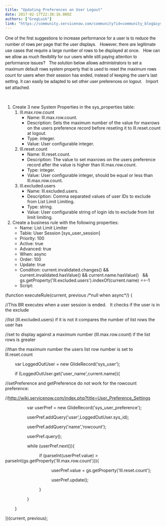 ```yaml
---
title: "Updating Preferences on User Logout"
date: 2017-02-17T22:38:16.000Z
authors: ["GregLusk"]
link: "https://community.servicenow.com/community?id=community_blog&sys_id=ee4d6229dbd0dbc01dcaf3231f961956"
---
```

<p><span style="font-size: 10.5pt; font-family: 'Helvetica Neue';">One of the first suggestions to increase performance for a user is to reduce the number of rows per page that the user displays.   However, there are legitimate use cases that require a large number of rows to be displayed at once.   How can we allow as much flexibility for our users while still paying attention to performance issues?   The solution below allows administrators to set a maximum default rows system property that is used to reset the maximum rows count for users when their session has ended, instead of keeping the user's last setting. It can easily be adapted to set other user preferences on logout.   Import set attached.</span></p><p>   </p><ol><li>Create 3 new System Properties in the sys_properties table:<ol><li>lll.max.row.count<ul><li>Name: lll.max.row.count.</li><li>Description: Sets the maximum number of the value for maxrows on the users preference record before reseting it to lll.reset.count at logout.</li><li>Type: integer.</li><li>Value: User configurable integer.</li></ul></li><li>lll.reset.count<ul><li>Name: lll.reset.count.</li><li>Description: The value to set maxrows on the users preference record after the value is higher than lll.max.row.count.</li><li>Type: integer.</li><li>Value: User configurable integer, should be equal or less than lll.max.row.count.</li></ul></li><li>lll.excluded.users<ul><li>Name: lll.excluded.users.</li><li>Description: Comma separated values of user IDs to exclude from List Limit Limiting.</li><li>Type: string.</li><li>Value: User configurable string of login ids to exclude from list limit limiting.</li></ul></li></ol></li><li>Create a business rule with the following properties:<ul><li>Name: List Limit Limiter</li><li>Table: User Session [sys_user_session]</li><li>Priority: 100</li><li>Active: true</li><li>Advanced: true</li><li>When: async</li><li>Order: 100</li><li>Update: true</li><li>Condition: current.invalidated.changes() &amp;&amp; current.invalidated.hasValue() &amp;&amp; current.name.hasValue()   &amp;&amp;   gs.getProperty('lll.excluded.users').indexOf(current.name) ==-1</li><li>Script:</li></ul></li></ol><p>(function executeRule(current, previous /*null when async*/) {</p><p>//This BR executes when a user session is ended.   It checks if the user is in the exclude</p><p>//list (lll.excluded.users) if it is not it compares the number of list rows the user has</p><p>//set to display against a maximum number (lll.max.row.count) if the list rows is greater</p><p>//than the maximum number the users list row number is set to lll.reset.count</p><p>         var LoggedOutUser = new GlideRecord('sys_user');</p><p>         if (LoggedOutUser.get('user_name',current.name)){</p><p>//setPreference and getPreference do not work for the rowcount preference:</p><p><span>//</span><a title="" _jive_internal="true" href="http://wiki.servicenow.com/index.php?title=User_Preference_Settings" rel="nofollow" target="_blank">http://wiki.servicenow.com/index.php?title=User_Preference_Settings</a></p><p>                   var userPref = new GlideRecord('sys_user_preference');</p><p>                   userPref.addQuery('user',LoggedOutUser.sys_id);</p><p>                   userPref.addQuery('name','rowcount');</p><p>                   userPref.query();</p><p>                   while (userPref.next()){</p><p>                             if (parseInt(userPref.value) &gt; parseInt(gs.getProperty('lll.max.row.count'))){</p><p>                                       userPref.value = gs.getProperty('lll.reset.count');</p><p>                                       userPref.update();</p><p>                             }</p><p>                   }</p><p>         }</p><p>})(current, previous);</p>